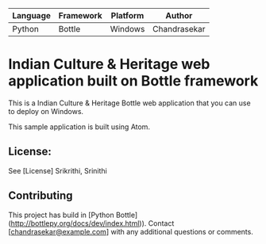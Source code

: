 | Language | Framework | Platform | Author |
| -------- | -------- |--------|--------|
| Python | Bottle | Windows| Chandrasekar |


# Indian Culture & Heritage web application built on Bottle framework

This is a Indian Culture & Heritage Bottle web application that you can use to deploy on Windows.

This sample application is built using Atom.

## License:

See [License] Srikrithi, Srinithi

## Contributing

This project has build in [Python Bottle] (http://bottlepy.org/docs/dev/index.html)).
Contact [chandrasekar@example.com] with any additional questions or comments.
